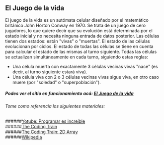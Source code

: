 ## El Juego de la vida

El juego de la vida es un autómata celular diseñado por el matemático británico John Horton Conway en 1970. Se trata de un juego de cero jugadores, lo que quiere decir que su evolución está determinada por el estado inicial y no necesita ninguna entrada de datos posterior.
Las células tienen dos estados: están "vivas" o "muertas". El estado de las células evolucionan por ciclos. El estado de todas las células se tiene en cuenta para calcular el estado de las mismas al turno siguiente. Todas las células se actualizan simultáneamente en cada turno, siguiendo estas reglas:

- Una célula muerta con exactamente 3 células vecinas vivas "nace" (es decir, al turno siguiente estará viva).
- Una célula viva con 2 o 3 células vecinas vivas sigue viva, en otro caso muere (por "soledad" o "superpoblación").

##### Podes ver el sitio en funcionamiento acá:  [El Juego de la vida](https://ernestosperanza-gol.netlify.app/)

###### Tome como referencia los siguientes materiales: 
######[Yotube: Programar es increíble](https://www.youtube.com/watch?v=SjH4CcOAcsg&t=1046s)\
######[The Coding Train](https://www.youtube.com/watch?v=tENSCEO-LEc)\
######[The Coding Train: 2D Array](https://www.youtube.com/watch?v=OTNpiLUSiB4)\
######[Wikipedia](https://en.wikipedia.org/wiki/Conway%27s_Game_of_Life)

